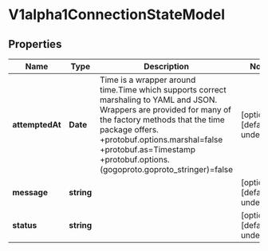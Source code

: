 # V1alpha1ConnectionStateModel

## Properties

Name | Type | Description | Notes
------------ | ------------- | ------------- | -------------
**attemptedAt** | **Date** | Time is a wrapper around time.Time which supports correct marshaling to YAML and JSON.  Wrappers are provided for many of the factory methods that the time package offers.  +protobuf.options.marshal&#x3D;false +protobuf.as&#x3D;Timestamp +protobuf.options.(gogoproto.goproto_stringer)&#x3D;false | [optional] [default to undefined]
**message** | **string** |  | [optional] [default to undefined]
**status** | **string** |  | [optional] [default to undefined]


